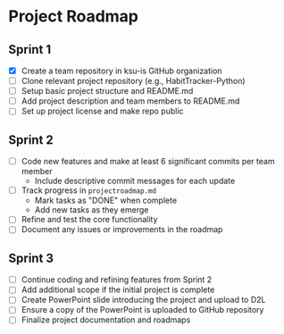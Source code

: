 # Project Roadmap

## Sprint 1
- [x] Create a team repository in ksu-is GitHub organization
- [ ] Clone relevant project repository (e.g., HabitTracker-Python)
- [ ] Setup basic project structure and README.md
- [ ] Add project description and team members to README.md
- [ ] Set up project license and make repo public

## Sprint 2
- [ ] Code new features and make at least 6 significant commits per team member
  - Include descriptive commit messages for each update
- [ ] Track progress in `projectroadmap.md`
  - Mark tasks as "DONE" when complete
  - Add new tasks as they emerge
- [ ] Refine and test the core functionality
- [ ] Document any issues or improvements in the roadmap

## Sprint 3
- [ ] Continue coding and refining features from Sprint 2
- [ ] Add additional scope if the initial project is complete
- [ ] Create PowerPoint slide introducing the project and upload to D2L
- [ ] Ensure a copy of the PowerPoint is uploaded to GitHub repository
- [ ] Finalize project documentation and roadmaps
